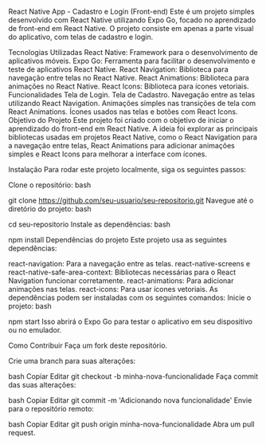 React Native App - Cadastro e Login (Front-end)
Este é um projeto simples desenvolvido com React Native utilizando Expo Go, focado no aprendizado de front-end em React Native. O projeto consiste em apenas a parte visual do aplicativo, com telas de cadastro e login.

Tecnologias Utilizadas
React Native: Framework para o desenvolvimento de aplicativos móveis.
Expo Go: Ferramenta para facilitar o desenvolvimento e teste de aplicativos React Native.
React Navigation: Biblioteca para navegação entre telas no React Native.
React Animations: Biblioteca para animações no React Native.
React Icons: Biblioteca para ícones vetoriais.
Funcionalidades
Tela de Login.
Tela de Cadastro.
Navegação entre as telas utilizando React Navigation.
Animações simples nas transições de tela com React Animations.
Ícones usados nas telas e botões com React Icons.
Objetivo do Projeto
Este projeto foi criado com o objetivo de iniciar o aprendizado do front-end em React Native. A ideia foi explorar as principais bibliotecas usadas em projetos React Native, como o React Navigation para a navegação entre telas, React Animations para adicionar animações simples e React Icons para melhorar a interface com ícones.

Instalação
Para rodar este projeto localmente, siga os seguintes passos:

Clone o repositório:
bash

git clone https://github.com/seu-usuario/seu-repositorio.git
Navegue até o diretório do projeto:
bash

cd seu-repositorio
Instale as dependências:
bash

npm install
Dependências do projeto
Este projeto usa as seguintes dependências:

react-navigation: Para a navegação entre as telas.
react-native-screens e react-native-safe-area-context: Bibliotecas necessárias para o React Navigation funcionar corretamente.
react-animations: Para adicionar animações nas telas.
react-icons: Para usar ícones vetoriais.
As dependências podem ser instaladas com os seguintes comandos:
Inicie o projeto:
bash

npm start
Isso abrirá o Expo Go para testar o aplicativo em seu dispositivo ou no emulador.

Como Contribuir
Faça um fork deste repositório.

Crie uma branch para suas alterações:

bash
Copiar
Editar
git checkout -b minha-nova-funcionalidade
Faça commit das suas alterações:

bash
Copiar
Editar
git commit -m 'Adicionando nova funcionalidade'
Envie para o repositório remoto:

bash
Copiar
Editar
git push origin minha-nova-funcionalidade
Abra um pull request.
